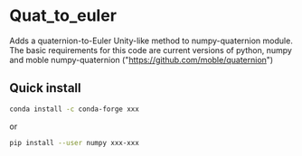 # Quat_to_euler
Adds a quaternion-to-Euler Unity-like method to numpy-quaternion module.
The basic requirements for this code are current versions of python, numpy and 
moble numpy-quaternion ("https://github.com/moble/quaternion")

## Quick install
```sh
conda install -c conda-forge xxx
```

or

```sh
pip install --user numpy xxx-xxx
```
